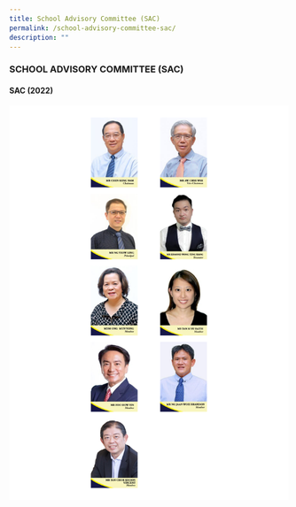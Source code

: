 ```yaml
---
title: School Advisory Committee (SAC)
permalink: /school-advisory-committee-sac/
description: ""
---
```

### SCHOOL ADVISORY COMMITTEE (SAC)

#### SAC (2022)

![](/images/SAC.png)